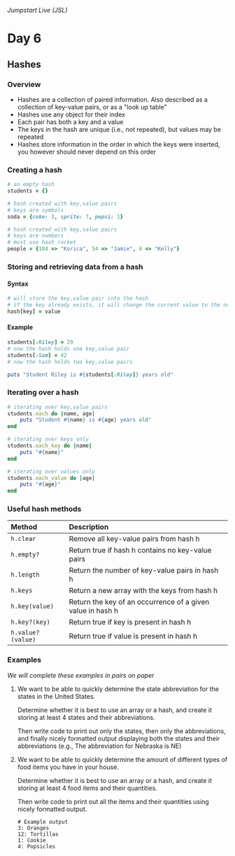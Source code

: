 _Jumpstart Live (JSL)_
# Day 6
## Hashes

### Overview
* Hashes are a collection of paired information. Also described as a collection of key-value pairs, or as a "look up table"
* Hashes use any object for their index
* Each pair has both a key and a value
* The keys in the hash are unique (i.e., not repeated), but values may be repeated
* Hashes store information in the order in which the keys were inserted, you however should never depend on this order

### Creating a hash

```ruby
# an empty hash
students = {}

# hash created with key,value pairs
# keys are symbols
soda = {coke: 3, sprite: 7, pepsi: 1}

# hash created with key,value pairs
# keys are numbers
# must use hash rocket
people = {104 => "Korica", 54 => "Jamie", 4 => "Kelly"}
```

### Storing and retrieving data from a hash

#### Syntax

```ruby
# will store the key,value pair into the hash
# if the key already exists, it will change the current value to the new value
hash[key] = value
```

#### Example
```ruby
students[:Riley] = 29
# now the hash holds one key,value pair
students[:Sam] = 42
# now the hash holds two key,value pairs

puts "Student Riley is #{students[:Riley]} years old"
```

### Iterating over a hash

```ruby
# iterating over key,value pairs
students.each do |name, age|
	puts "Student #{name} is #{age} years old"
end

# iterating over keys only
students.each_key do |name|
	puts "#{name}"
end

# iterating over values only
students.each_value do |age|
	puts "#{age}"
end
```

### Useful hash methods

| Method | Description |
| :--- | :--- |
| `h.clear` | Remove all key-value pairs from hash h |
| `h.empty?` | Return true if hash h contains no key-value pairs |
| `h.length` | Return the number of key-value pairs in hash h |
| `h.keys` | Return a new array with the keys from hash h |
| `h.key(value)` | Return the key of an occurrence of a given value in hash h |
| `h.key?(key)` | Return true if key is present in hash h |
| `h.value?(value)` | Return true if value is present in hash h |

### Examples
_We will complete these examples in pairs on paper_

1. We want to be able to quickly determine the state abbreviation for the states in the United States. 

	Determine whether it is best to use an array or a hash, and create it storing at least 4 states and their abbreviations.

	Then write code to print out only the states, then only the abbreviations, and finally nicely formatted output displaying both the states and their abbreviations (e.g., The abbreviation for Nebraska is NE)

2. We want to be able to quickly determine the amount of different types of food items you have in your house.

	Determine whether it is best to use an array or a hash, and create it storing at least 4 food items and their quantities.

	Then write code to print out all the items and their quantities using nicely formatted output.

	```
	# Example output
	3: Oranges
	12: Tortillas
	1: Cookie
	4: Popsicles
	```

